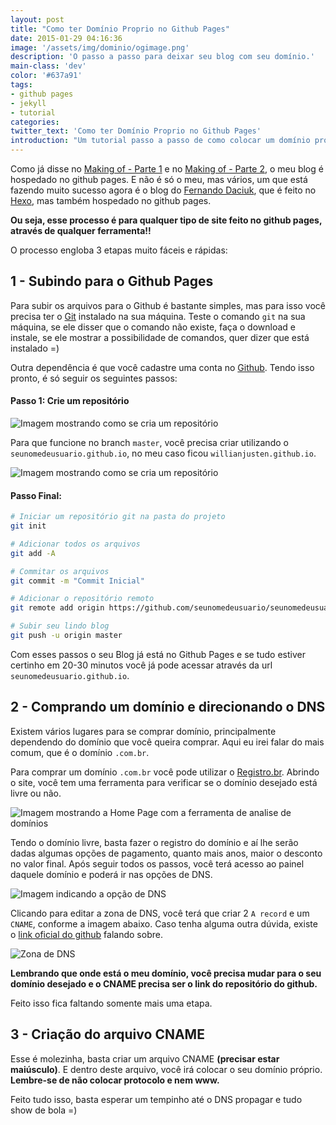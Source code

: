 ```yaml
---
layout: post
title: "Como ter Domínio Proprio no Github Pages"
date: 2015-01-29 04:16:36
image: '/assets/img/dominio/ogimage.png'
description: 'O passo a passo para deixar seu blog com seu domínio.'
main-class: 'dev'
color: '#637a91'
tags:
- github pages
- jekyll
- tutorial
categories:
twitter_text: 'Como ter Domínio Proprio no Github Pages'
introduction: "Um tutorial passo a passo de como colocar um domínio próprio no Github Pages e já sair com seu blog personalizado."
---
```


Como já disse no [Making of - Parte 1](https://willianjusten.com.br/making-of-parte-1/) e no [Making of - Parte 2](https://willianjusten.com.br/making-of-parte-2/), o meu blog é hospedado no github pages. E não é só o meu, mas vários, um que está fazendo muito sucesso agora é o blog do [Fernando Daciuk](http://blog.da2k.com.br/), que é feito no [Hexo](https://hexo.io/), mas também hospedado no github pages.

**Ou seja, esse processo é para qualquer tipo de site feito no github pages, através de qualquer ferramenta!!**

O processo engloba 3 etapas muito fáceis e rápidas:

## 1 - Subindo para o Github Pages

Para subir os arquivos para o Github é bastante simples, mas para isso você precisa ter o [Git](http://git-scm.com/) instalado na sua máquina. Teste o comando `git` na sua máquina, se ele disser que o comando não existe, faça o download e instale, se ele mostrar a possibilidade de comandos, quer dizer que está instalado =)

Outra dependência é que você cadastre uma conta no [Github](https://github.com/). Tendo isso pronto, é só seguir os seguintes passos:

#### Passo 1: Crie um repositório

![Imagem mostrando como se cria um repositório](/assets/img/making-of-parte-2/criar-repo.png)

Para que funcione no branch `master`, você precisa criar utilizando o `seunomedeusuario.github.io`, no meu caso ficou `willianjusten.github.io`.

![Imagem mostrando como se cria um repositório](/assets/img/making-of-parte-2/nome-repo.png)

#### Passo Final:

```bash
# Iniciar um repositório git na pasta do projeto
git init

# Adicionar todos os arquivos
git add -A

# Commitar os arquivos
git commit -m "Commit Inicial"

# Adicionar o repositório remoto
git remote add origin https://github.com/seunomedeusuario/seunomedeusuario.github.io.git

# Subir seu lindo blog
git push -u origin master
```

Com esses passos o seu Blog já está no Github Pages e se tudo estiver certinho em 20-30 minutos você já pode acessar através da url `seunomedeusuario.github.io`.

## 2 - Comprando um domínio e direcionando o DNS

Existem vários lugares para se comprar domínio, principalmente dependendo do domínio que você queira comprar. Aqui eu irei falar do mais comum, que é o domínio `.com.br`.

Para comprar um domínio `.com.br` você pode utilizar o [Registro.br](http://registro.br/). Abrindo o site, você tem uma ferramenta para verificar se o domínio desejado está livre ou não.

![Imagem mostrando a Home Page com a ferramenta de analise de domínios](/assets/img/dominio/dominio-livre.png)

Tendo o domínio livre, basta fazer o registro do domínio e aí lhe serão dadas algumas opções de pagamento, quanto mais anos, maior o desconto no valor final. Após seguir todos os passos, você terá acesso ao painel daquele domínio e poderá ir nas opções de DNS.

![Imagem indicando a opção de DNS](/assets/img/dominio/dns.png)

Clicando para editar a zona de DNS, você terá que criar 2 `A record` e um `CNAME`, conforme a imagem abaixo. Caso tenha alguma outra dúvida, existe o [link oficial do github](https://help.github.com/articles/tips-for-configuring-an-a-record-with-your-dns-provider/) falando sobre.

![Zona de DNS](/assets/img/dominio/zona.png)

**Lembrando que onde está o meu domínio, você precisa mudar para o seu domínio desejado e o CNAME precisa ser o link do repositório do github.**

Feito isso fica faltando somente mais uma etapa.

## 3 - Criação do arquivo CNAME

Esse é molezinha, basta criar um arquivo CNAME **(precisar estar maiúsculo)**. E dentro deste arquivo, você irá colocar o seu domínio próprio. **Lembre-se de não colocar protocolo e nem www.**

Feito tudo isso, basta esperar um tempinho até o DNS propagar e tudo show de bola =)
